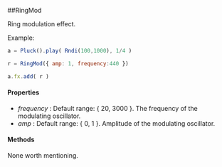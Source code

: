 ##RingMod

Ring modulation effect.

Example:
```javascript
a = Pluck().play( Rndi(100,1000), 1/4 )

r = RingMod({ amp: 1, frequency:440 })

a.fx.add( r )
```

#### Properties

* _frequency_ : Default range: { 20, 3000 }. The frequency of the modulating oscillator. 
* _amp_  : Default range: { 0, 1 }. Amplitude of the modulating oscillator. 

#### Methods

None worth mentioning.

